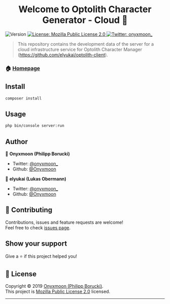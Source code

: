 <h1 align="center">Welcome to Optolith Character Generator - Cloud 👋</h1>
<p>
  <img alt="Version" src="https://img.shields.io/badge/version-0.0.0-blue.svg?cacheSeconds=2592000" />
  <a href="https://spdx.org/licenses/MPL-2.0.html">
    <img alt="License: Mozilla Public License 2.0" src="https://img.shields.io/badge/License-Mozilla Public License 2.0-yellow.svg" target="_blank" />
  </a>
  <a href="https://twitter.com/onyxmoon_">
    <img alt="Twitter: onyxmoon_" src="https://img.shields.io/twitter/follow/onyxmoon_.svg?style=social" target="_blank" />
  </a>
</p>

> This repository contains the development data of the server for a cloud infrastructure service for Optolith Character Manager (https://github.com/elyukai/optolith-client).

### 🏠 [Homepage](cloud.optolith.app)

## Install

```sh
composer install
```

## Usage

```sh
php bin/console server:run
```

## Author

👤 **Onyxmoon (Philipp Borucki)**

* Twitter: [@onyxmoon_](https://twitter.com/onyxmoon_)
* Github: [@Onyxmoon](https://github.com/Onyxmoon)

👤 **elyukai (Lukas Obermann)**

* Twitter: [@onyxmoon_](https://twitter.com/elyukai)
* Github: [@Onyxmoon](https://github.com/elyukai/)

## 🤝 Contributing

Contributions, issues and feature requests are welcome!<br />Feel free to check [issues page](https://github.com/Onyxmoon/optolith-cloud/issues).

## Show your support

Give a ⭐️ if this project helped you!

## 📝 License

Copyright © 2019 [Onyxmoon (Philipp Borucki)](https://github.com/Onyxmoon).<br />
This project is [Mozilla Public License 2.0](https://spdx.org/licenses/MPL-2.0.html) licensed.

***
